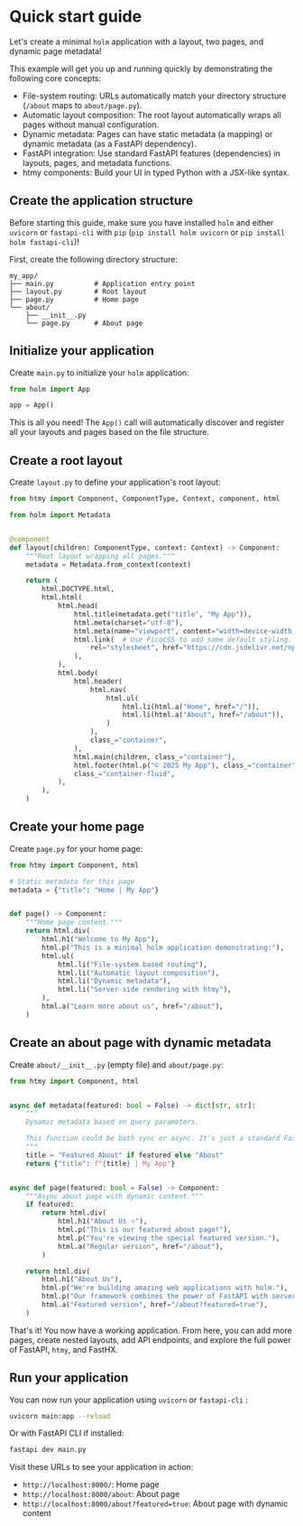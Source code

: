 # Quick start guide

Let's create a minimal `holm` application with a layout, two pages, and dynamic page metadata!

This example will get you up and running quickly by demonstrating the following core concepts:

- File-system routing: URLs automatically match your directory structure (`/about` maps to `about/page.py`).
- Automatic layout composition: The root layout automatically wraps all pages without manual configuration.
- Dynamic metadata: Pages can have static metadata (a mapping) or dynamic metadata (as a FastAPI dependency).
- FastAPI integration: Use standard FastAPI features (dependencies) in layouts, pages, and metadata functions.
- htmy components: Build your UI in typed Python with a JSX-like syntax.

## Create the application structure

Before starting this guide, make sure you have installed `holm` and either `uvicorn` or `fastapi-cli` with `pip` (`pip install holm uvicorn` or `pip install holm fastapi-cli`)!

First, create the following directory structure:

```
my_app/
├── main.py          # Application entry point
├── layout.py        # Root layout
├── page.py          # Home page
└── about/
    ├── __init__.py
    └── page.py      # About page
```

## Initialize your application

Create `main.py` to initialize your `holm` application:

```python
from holm import App

app = App()
```

This is all you need! The `App()` call will automatically discover and register all your layouts and pages based on the file structure.

## Create a root layout

Create `layout.py` to define your application's root layout:

```python
from htmy import Component, ComponentType, Context, component, html

from holm import Metadata


@component
def layout(children: ComponentType, context: Context) -> Component:
    """Root layout wrapping all pages."""
    metadata = Metadata.from_context(context)

    return (
        html.DOCTYPE.html,
        html.html(
            html.head(
                html.title(metadata.get("title", "My App")),
                html.meta(charset="utf-8"),
                html.meta(name="viewport", content="width=device-width, initial-scale=1"),
                html.link(  # Use PicoCSS to add some default styling.
                    rel="stylesheet", href="https://cdn.jsdelivr.net/npm/@picocss/pico@2/css/pico.min.css"
                ),
            ),
            html.body(
                html.header(
                    html.nav(
                        html.ul(
                            html.li(html.a("Home", href="/")),
                            html.li(html.a("About", href="/about")),
                        )
                    ),
                    class_="container",
                ),
                html.main(children, class_="container"),
                html.footer(html.p("© 2025 My App"), class_="container"),
                class_="container-fluid",
            ),
        ),
    )
```

## Create your home page

Create `page.py` for your home page:

```python
from htmy import Component, html

# Static metadata for this page
metadata = {"title": "Home | My App"}


def page() -> Component:
    """Home page content."""
    return html.div(
        html.h1("Welcome to My App"),
        html.p("This is a minimal holm application demonstrating:"),
        html.ul(
            html.li("File-system based routing"),
            html.li("Automatic layout composition"),
            html.li("Dynamic metadata"),
            html.li("Server-side rendering with htmy"),
        ),
        html.a("Learn more about us", href="/about"),
    )
```

## Create an about page with dynamic metadata

Create `about/__init__.py` (empty file) and `about/page.py`:

```python
from htmy import Component, html


async def metadata(featured: bool = False) -> dict[str, str]:
    """
    Dynamic metadata based on query parameters.

    This function could be both sync or async. It's just a standard FastAPI dependency.
    """
    title = "Featured About" if featured else "About"
    return {"title": f"{title} | My App"}


async def page(featured: bool = False) -> Component:
    """Async about page with dynamic content."""
    if featured:
        return html.div(
            html.h1("About Us ⭐"),
            html.p("This is our featured about page!"),
            html.p("You're viewing the special featured version."),
            html.a("Regular version", href="/about"),
        )

    return html.div(
        html.h1("About Us"),
        html.p("We're building amazing web applications with holm."),
        html.p("Our framework combines the power of FastAPI with server-side rendering."),
        html.a("Featured version", href="/about?featured=true"),
    )
```

That's it! You now have a working application. From here, you can add more pages, create nested layouts, add API endpoints, and explore the full power of FastAPI, `htmy`, and FastHX.

## Run your application

You can now run your application using `uvicorn` or `fastapi-cli` :

```bash
uvicorn main:app --reload
```

Or with FastAPI CLI if installed:

```bash
fastapi dev main.py
```

Visit these URLs to see your application in action:

- `http://localhost:8000/`: Home page
- `http://localhost:8000/about`: About page
- `http://localhost:8000/about?featured=true`: About page with dynamic content
